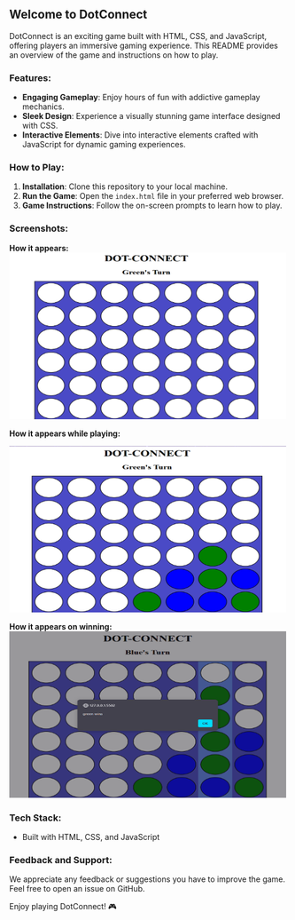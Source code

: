 ## Welcome to DotConnect

DotConnect is an exciting game built with HTML, CSS, and JavaScript, offering players an immersive gaming experience. This README provides an overview of the game and instructions on how to play.

### Features:

- **Engaging Gameplay**: Enjoy hours of fun with addictive gameplay mechanics.
- **Sleek Design**: Experience a visually stunning game interface designed with CSS.
- **Interactive Elements**: Dive into interactive elements crafted with JavaScript for dynamic gaming experiences.

### How to Play:

1. **Installation**: Clone this repository to your local machine.
2. **Run the Game**: Open the `index.html` file in your preferred web browser.
3. **Game Instructions**: Follow the on-screen prompts to learn how to play.

### Screenshots:

<!-- ![Image 1](images/image1.png) -->
**How it appears:**
<img src="images/image1.png" alt="Description of Image1" width="500" height="300">

**How it appears while playing:**
<!-- ![Image 2](images/image2.png) -->
<img src="images/image2.png" alt="Description of Image2" width="500" height="300">

**How it appears on winning:**
<img src="images/image3.png" alt="Description of Image3" width="500" height="300">



### Tech Stack:

- Built with HTML, CSS, and JavaScript

### Feedback and Support:

We appreciate any feedback or suggestions you have to improve the game. Feel free to open an issue on GitHub.

Enjoy playing DotConnect! 🎮

